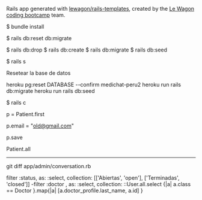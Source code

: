Rails app generated with [lewagon/rails-templates](https://github.com/lewagon/rails-templates), created by the [Le Wagon coding bootcamp](https://www.lewagon.com) team.


$ bundle install

$ rails db:reset db:migrate

$ rails db:drop
$ rails db:create
$ rails db:migrate
$ rails db:seed

$ rails s


Resetear la base de datos

heroku pg:reset DATABASE --confirm medichat-peru2
heroku run rails db:migrate
heroku run rails db:seed


$ rails c

p = Patient.first

p.email = "old@gmail.com"

p.save

Patient.all


---------------

git diff app/admin/conversation.rb

 filter :status, as: :select, collection: [['Abiertas', 'open'], ['Terminadas', 'closed']]
-filter :doctor , as: :select, collection: ::User.all.select {|a| a.class == Doctor }.map{|a| [a.doctor_profile.last_name, a.id] }
